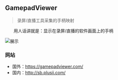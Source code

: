 ## GamepadViewer

>录屏/直播工具采集的手柄映射

&emsp;&emsp;用人话讲就是：显示在录屏/直播的软件画面上的手柄

![展示](https://JiuAAa.github.io/GamepadViewerSkins/../../../image/展示.png)

### 网站

- 国外：https://gamepadviewer.com/
- 国内：http://sb.plusii.com/

